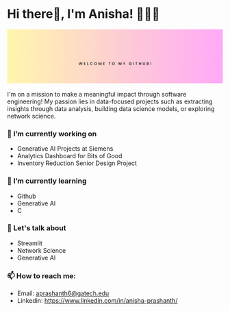 # Hi there👋, I'm Anisha! 👩🏽‍💻

![](https://github.com/anishaprashanth/AnishaPrashanth/raw/main/ap.gif)

I'm on a mission to make a meaningful impact through software engineering! My passion lies in data-focused projects such as extracting insights through data analysis, building data science models, or exploring network science. 

### 🔭 I’m currently working on
- Generative AI Projects at Siemens
- Analytics Dashboard for Bits of Good
- Inventory Reduction Senior Design Project

### 🌱 I’m currently learning 
- Github
- Generative AI
- C

### 💬 Let's talk about
- Streamlit
- Network Science
- Generative AI 
  
### 📫 How to reach me: 
- Email: aprashanth6@gatech.edu
- Linkedin: https://www.linkedin.com/in/anisha-prashanth/

<!--
**anishaprashanth/AnishaPrashanth** is a ✨ _special_ ✨ repository because its `README.md` (this file) appears on your GitHub profile.

Here are some ideas to get you started:

- 🔭 I’m currently working on ...
- 🌱 I’m currently learning ...
- 👯 I’m looking to collaborate on ...
- 🤔 I’m looking for help with ...
- 💬 Ask me about ...
- 📫 How to reach me: ...
- 😄 Pronouns: ...
- ⚡ Fun fact: ...
-->
